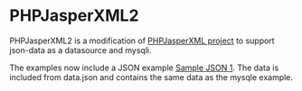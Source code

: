 # PHPJasperXML2
PHPJasperXML2 is a modification of [PHPJasperXML project](https://github.com/BBFMedia/PHPJasperXML) to support json-data as a datasource and mysqli.

The examples now include a JSON example [Sample JSON 1](examples/sample_json_1.php). The data is included from data.json and contains the same data as the mysqle example.